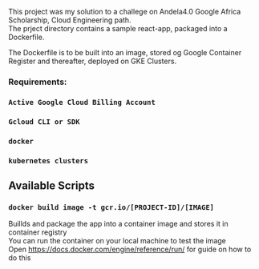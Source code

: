 This project was my solution to a challege on Andela4.0 Google Africa Scholarship, Cloud Engineering path.<br/>
The prject directory contains a sample react-app, packaged into a Dockerfile.<br/>

The Dockerfile is to be built into an image, stored og Google Container Register and thereafter, deployed on GKE Clusters.

### Requirements:
### `Active Google Cloud Billing Account`
### `Gcloud CLI or SDK`
### `docker`
### `kubernetes clusters`

## Available Scripts

### `docker build image -t gcr.io/[PROJECT-ID]/[IMAGE]`
Buillds and package the app into a container image and stores it in container registry<br/>
You can run the container on your local machine to test the image<br/>
Open https://docs.docker.com/engine/reference/run/ for guide on how to do this

